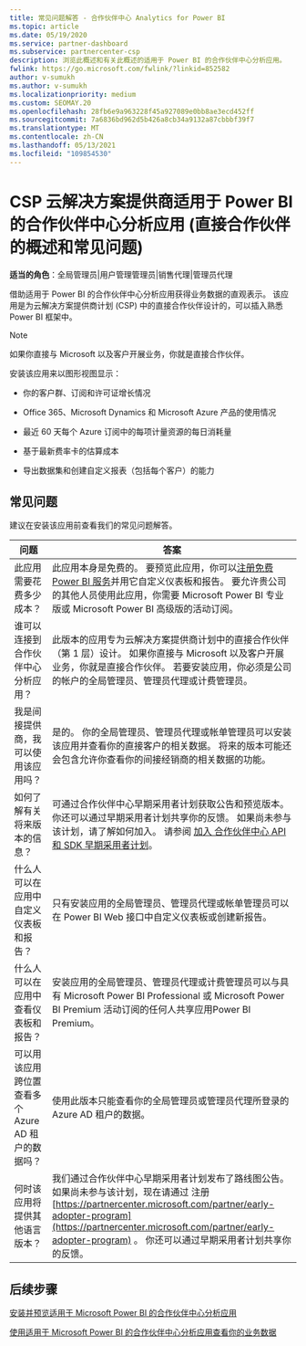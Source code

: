 ```yaml
---
title: 常见问题解答 - 合作伙伴中心 Analytics for Power BI
ms.topic: article
ms.date: 05/19/2020
ms.service: partner-dashboard
ms.subservice: partnercenter-csp
description: 浏览此概述和有关此概述的适用于 Power BI 的合作伙伴中心分析应用。
fwlink: https://go.microsoft.com/fwlink/?linkid=852582
author: v-sumukh
ms.author: v-sumukh
ms.localizationpriority: medium
ms.custom: SEOMAY.20
ms.openlocfilehash: 28fb6e9a963228f45a927089e0bb8ae3ecd452ff
ms.sourcegitcommit: 7a6836bd962d5b426a8cb34a9132a87cbbbf39f7
ms.translationtype: MT
ms.contentlocale: zh-CN
ms.lasthandoff: 05/13/2021
ms.locfileid: "109854530"
---
```

# <a name="overview-and-faqs-for-the-partner-center-analytics-app-for-power-bi-direct-partners-in-csp"></a>CSP 云解决方案提供商适用于 Power BI 的合作伙伴中心分析应用 (直接合作伙伴的概述和常见问题) 



**适当的角色**：全局管理员|用户管理管理员|销售代理|管理员代理

借助适用于 Power BI 的合作伙伴中心分析应用获得业务数据的直观表示。 该应用是为云解决方案提供商计划 (CSP) 中的直接合作伙伴设计的，可以插入熟悉 Power BI 框架中。

> [!NOTE]  
> 如果你直接与 Microsoft 以及客户开展业务，你就是直接合作伙伴。

安装该应用来以图形视图显示：

- 你的客户群、订阅和许可证增长情况

- Office 365、Microsoft Dynamics 和 Microsoft Azure 产品的使用情况

- 最近 60 天每个 Azure 订阅中的每项计量资源的每日消耗量

- 基于最新费率卡的估算成本

- 导出数据集和创建自定义报表（包括每个客户）的能力

## <a name="frequently-asked-questions"></a>常见问题

建议在安装该应用前查看我们的常见问题解答。

| **问题** | **答案** |
| --- | ---------- |
| 此应用需要花费多少成本？ | 此应用本身是免费的。 要预览此应用，你可以[注册免费 Power BI 服务](https://go.microsoft.com/fwlink/p/?linkid=845347)并用它自定义仪表板和报告。 要允许贵公司的其他人员使用此应用，你需要 Microsoft Power BI 专业版或 Microsoft Power BI 高级版的活动订阅。 |
| 谁可以连接到合作伙伴中心分析应用？ | 此版本的应用专为云解决方案提供商计划中的直接合作伙伴（第 1 层）设计。 如果你直接与 Microsoft 以及客户开展业务，你就是直接合作伙伴。 若要安装应用，你必须是公司的帐户的全局管理员、管理员代理或计费管理员。 |
| 我是间接提供商，我可以使用该应用吗？ | 是的。 你的全局管理员、管理员代理或帐单管理员可以安装该应用并查看你的直接客户的相关数据。 将来的版本可能还会包含允许你查看你的间接经销商的相关数据的功能。 |
| 如何了解有关将来版本的信息？ | 可通过合作伙伴中心早期采用者计划获取公告和预览版本。 你还可以通过早期采用者计划共享你的反馈。 如果尚未参与该计划，请了解如何加入。 请参阅 [加入 合作伙伴中心 API 和 SDK 早期采用者计划](/partner-center/develop/early-adopter-program)。  |
| 什么人可以在应用中自定义仪表板和报告？ | 只有安装应用的全局管理员、管理员代理或帐单管理员可以在 Power BI Web 接口中自定义仪表板或创建新报告。 |
| 什么人可以在应用中查看仪表板和报告？ | 安装应用的全局管理员、管理员代理或计费管理员可以与具有 Microsoft Power BI Professional 或 Microsoft Power BI Premium 活动订阅的任何人共享应用Power BI Premium。 |
| 可以用该应用跨位置查看多个 Azure AD 租户的数据吗？ | 使用此版本只能查看你的全局管理员或管理员代理所登录的 Azure AD 租户的数据。 | 
| 何时该应用将提供其他语言版本？ | 我们通过合作伙伴中心早期采用者计划发布了路线图公告。 如果尚未参与该计划，现在请通过 注册 [https://partnercenter.microsoft.com/partner/early-adopter-program](https://partnercenter.microsoft.com/partner/early-adopter-program) 。 你还可以通过早期采用者计划共享你的反馈。 | 



## <a name="next-steps"></a>后续步骤

[安装并预览适用于 Microsoft Power BI 的合作伙伴中心分析应用](power-bi-app-for-direct-partners-install.md)

[使用适用于 Microsoft Power BI 的合作伙伴中心分析应用查看你的业务数据](power-bi-app-for-direct-partners-use.md)